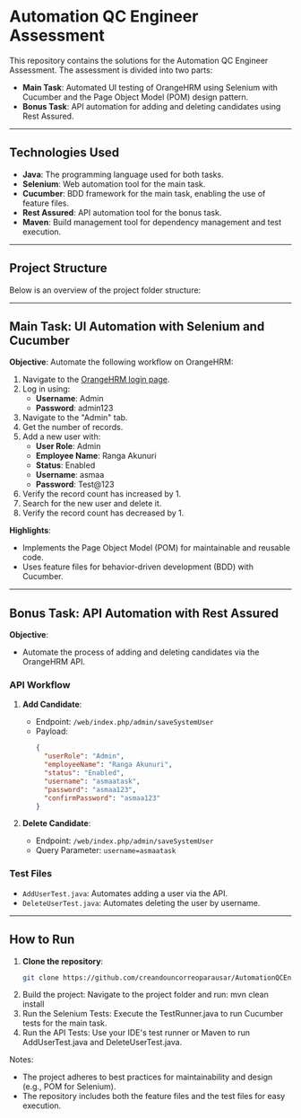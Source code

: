 

# Automation QC Engineer Assessment

This repository contains the solutions for the Automation QC Engineer Assessment. The assessment is divided into two parts:
- **Main Task**: Automated UI testing of OrangeHRM using Selenium with Cucumber and the Page Object Model (POM) design pattern.
- **Bonus Task**: API automation for adding and deleting candidates using Rest Assured.

---

## Technologies Used
- **Java**: The programming language used for both tasks.
- **Selenium**: Web automation tool for the main task.
- **Cucumber**: BDD framework for the main task, enabling the use of feature files.
- **Rest Assured**: API automation tool for the bonus task.
- **Maven**: Build management tool for dependency management and test execution.

---

## Project Structure
Below is an overview of the project folder structure:

---

## Main Task: UI Automation with Selenium and Cucumber
**Objective**: Automate the following workflow on OrangeHRM:
1. Navigate to the [OrangeHRM login page](https://opensource-demo.orangehrmlive.com/).
2. Log in using:
   - **Username**: Admin
   - **Password**: admin123
3. Navigate to the "Admin" tab.
4. Get the number of records.
5. Add a new user with:
   - **User Role**: Admin
   - **Employee Name**: Ranga Akunuri
   - **Status**: Enabled
   - **Username**: asmaa
   - **Password**: Test@123
6. Verify the record count has increased by 1.
7. Search for the new user and delete it.
8. Verify the record count has decreased by 1.

**Highlights**:
- Implements the Page Object Model (POM) for maintainable and reusable code.
- Uses feature files for behavior-driven development (BDD) with Cucumber.

---

## Bonus Task: API Automation with Rest Assured
**Objective**:
- Automate the process of adding and deleting candidates via the OrangeHRM API.

### API Workflow
1. **Add Candidate**:
   - Endpoint: `/web/index.php/admin/saveSystemUser`
   - Payload:
     ```json
     {
       "userRole": "Admin",
       "employeeName": "Ranga Akunuri",
       "status": "Enabled",
       "username": "asmaatask",
       "password": "asmaa123",
       "confirmPassword": "asmaa123"
     }
     ```

2. **Delete Candidate**:
   - Endpoint: `/web/index.php/admin/saveSystemUser`
   - Query Parameter: `username=asmaatask`

### Test Files
- `AddUserTest.java`: Automates adding a user via the API.
- `DeleteUserTest.java`: Automates deleting the user by username.

---

## How to Run
1. **Clone the repository**:
   ```bash
   git clone https://github.com/creandouncorreoparausar/AutomationQCEngineerAssessment.git
2. Build the project:
Navigate to the project folder and run:
mvn clean install
3. Run the Selenium Tests:
Execute the TestRunner.java to run Cucumber tests for the main task.
4. Run the API Tests:
Use your IDE's test runner or Maven to run AddUserTest.java and DeleteUserTest.java.

Notes:
- The project adheres to best practices for maintainability and design (e.g., POM for Selenium).
- The repository includes both the feature files and the test files for easy execution.
